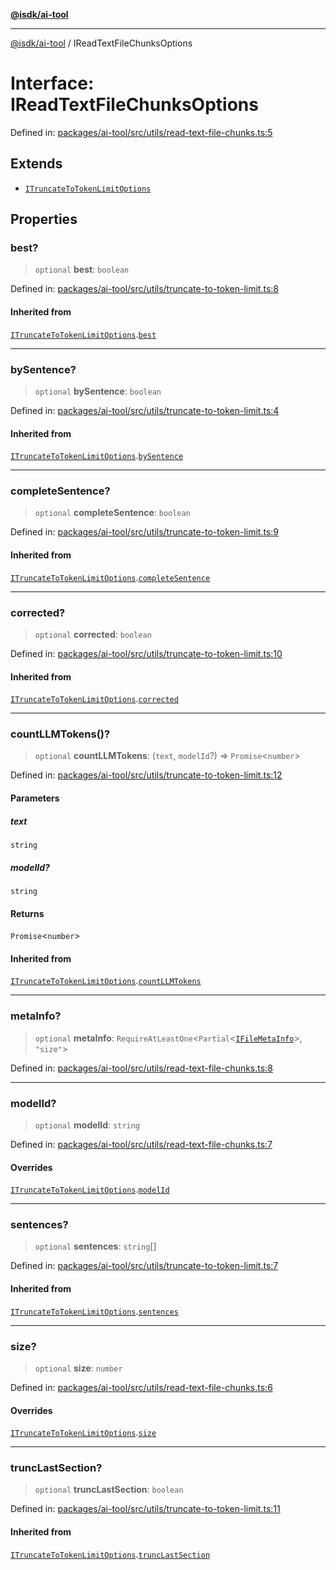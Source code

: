 [**@isdk/ai-tool**](../README.md)

***

[@isdk/ai-tool](../globals.md) / IReadTextFileChunksOptions

# Interface: IReadTextFileChunksOptions

Defined in: [packages/ai-tool/src/utils/read-text-file-chunks.ts:5](https://github.com/isdk/ai-tool.js/blob/7135b3a67072644f21685b76900b7f351401749e/src/utils/read-text-file-chunks.ts#L5)

## Extends

- [`ITruncateToTokenLimitOptions`](ITruncateToTokenLimitOptions.md)

## Properties

### best?

> `optional` **best**: `boolean`

Defined in: [packages/ai-tool/src/utils/truncate-to-token-limit.ts:8](https://github.com/isdk/ai-tool.js/blob/7135b3a67072644f21685b76900b7f351401749e/src/utils/truncate-to-token-limit.ts#L8)

#### Inherited from

[`ITruncateToTokenLimitOptions`](ITruncateToTokenLimitOptions.md).[`best`](ITruncateToTokenLimitOptions.md#best)

***

### bySentence?

> `optional` **bySentence**: `boolean`

Defined in: [packages/ai-tool/src/utils/truncate-to-token-limit.ts:4](https://github.com/isdk/ai-tool.js/blob/7135b3a67072644f21685b76900b7f351401749e/src/utils/truncate-to-token-limit.ts#L4)

#### Inherited from

[`ITruncateToTokenLimitOptions`](ITruncateToTokenLimitOptions.md).[`bySentence`](ITruncateToTokenLimitOptions.md#bysentence)

***

### completeSentence?

> `optional` **completeSentence**: `boolean`

Defined in: [packages/ai-tool/src/utils/truncate-to-token-limit.ts:9](https://github.com/isdk/ai-tool.js/blob/7135b3a67072644f21685b76900b7f351401749e/src/utils/truncate-to-token-limit.ts#L9)

#### Inherited from

[`ITruncateToTokenLimitOptions`](ITruncateToTokenLimitOptions.md).[`completeSentence`](ITruncateToTokenLimitOptions.md#completesentence)

***

### corrected?

> `optional` **corrected**: `boolean`

Defined in: [packages/ai-tool/src/utils/truncate-to-token-limit.ts:10](https://github.com/isdk/ai-tool.js/blob/7135b3a67072644f21685b76900b7f351401749e/src/utils/truncate-to-token-limit.ts#L10)

#### Inherited from

[`ITruncateToTokenLimitOptions`](ITruncateToTokenLimitOptions.md).[`corrected`](ITruncateToTokenLimitOptions.md#corrected)

***

### countLLMTokens()?

> `optional` **countLLMTokens**: (`text`, `modelId`?) => `Promise`\<`number`\>

Defined in: [packages/ai-tool/src/utils/truncate-to-token-limit.ts:12](https://github.com/isdk/ai-tool.js/blob/7135b3a67072644f21685b76900b7f351401749e/src/utils/truncate-to-token-limit.ts#L12)

#### Parameters

##### text

`string`

##### modelId?

`string`

#### Returns

`Promise`\<`number`\>

#### Inherited from

[`ITruncateToTokenLimitOptions`](ITruncateToTokenLimitOptions.md).[`countLLMTokens`](ITruncateToTokenLimitOptions.md#countllmtokens)

***

### metaInfo?

> `optional` **metaInfo**: `RequireAtLeastOne`\<`Partial`\<[`IFileMetaInfo`](IFileMetaInfo.md)\>, `"size"`\>

Defined in: [packages/ai-tool/src/utils/read-text-file-chunks.ts:8](https://github.com/isdk/ai-tool.js/blob/7135b3a67072644f21685b76900b7f351401749e/src/utils/read-text-file-chunks.ts#L8)

***

### modelId?

> `optional` **modelId**: `string`

Defined in: [packages/ai-tool/src/utils/read-text-file-chunks.ts:7](https://github.com/isdk/ai-tool.js/blob/7135b3a67072644f21685b76900b7f351401749e/src/utils/read-text-file-chunks.ts#L7)

#### Overrides

[`ITruncateToTokenLimitOptions`](ITruncateToTokenLimitOptions.md).[`modelId`](ITruncateToTokenLimitOptions.md#modelid-2)

***

### sentences?

> `optional` **sentences**: `string`[]

Defined in: [packages/ai-tool/src/utils/truncate-to-token-limit.ts:7](https://github.com/isdk/ai-tool.js/blob/7135b3a67072644f21685b76900b7f351401749e/src/utils/truncate-to-token-limit.ts#L7)

#### Inherited from

[`ITruncateToTokenLimitOptions`](ITruncateToTokenLimitOptions.md).[`sentences`](ITruncateToTokenLimitOptions.md#sentences)

***

### size?

> `optional` **size**: `number`

Defined in: [packages/ai-tool/src/utils/read-text-file-chunks.ts:6](https://github.com/isdk/ai-tool.js/blob/7135b3a67072644f21685b76900b7f351401749e/src/utils/read-text-file-chunks.ts#L6)

#### Overrides

[`ITruncateToTokenLimitOptions`](ITruncateToTokenLimitOptions.md).[`size`](ITruncateToTokenLimitOptions.md#size)

***

### truncLastSection?

> `optional` **truncLastSection**: `boolean`

Defined in: [packages/ai-tool/src/utils/truncate-to-token-limit.ts:11](https://github.com/isdk/ai-tool.js/blob/7135b3a67072644f21685b76900b7f351401749e/src/utils/truncate-to-token-limit.ts#L11)

#### Inherited from

[`ITruncateToTokenLimitOptions`](ITruncateToTokenLimitOptions.md).[`truncLastSection`](ITruncateToTokenLimitOptions.md#trunclastsection)
